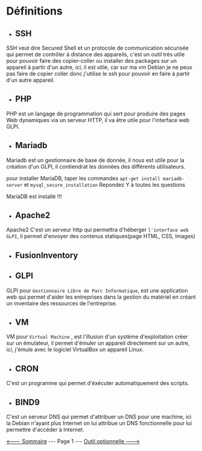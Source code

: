 # Définitions
- ## SSH

SSH veut dire Secured Shell et un protocole de communication sécurisée qui permet de contrôler à distance des appareils, c'est un outil très utile pour pouvoir faire des copier-coller ou installer des packages sur un appareil à partir d'un autre, ici, il est utile, car sur ma vm Debian je ne peux pas faire de copier coller donc j'utilise le ssh pour pouvoir en faire à partir d'un autre appareil.

- ## PHP

PHP est un langage de programmation qui sert pour produire des pages Web dynamiques via un serveur HTTP, il va être utile pour l'interface web GLPI.

- ## Mariadb

Mariadb est un gestionnaire de base de donnée, il nous est utile pour la création d'un GLPI, il contiendrat les données des différents utilisateurs.

pour installer MariaDB, taper les commandes `apt-get install mariadb-server` et `mysql_secure_installation`
Repondez Y à toutes les questions

MariaDB est installé !!!

- ## Apache2

Apache2 C'est un serveur http qui permettra d'héberger ``l'interface web GLPI``, il permet d'envoyer des contenus statiques(page HTML, CSS, Images)

- ## FusionInventory

- ## GLPI

GLPI pour ``Gestionnaire Libre de Parc Informatique``, est une application web qui permet d'aider les entreprises dans la gestion du matériel en créant un inventaire des ressources de l'entreprise.

- ## VM

VM pour ``Virtual Machine`` , est l'illusion d'un système d'exploitation créer sur un émulateur, il permet d'émuler un appareil directement sur un autre, ici, j'émule avec le logiciel VirtualBox un appareil Linux.

- ## CRON

C'est un programme qui permet d'éxécuter automatiquement des scripts.

- ## BIND9

C'est un serveur DNS qui permet d'attribuer un DNS pour une machine, ici la Debian n'ayant plus Internet on lui attribue un DNS fonctionnelle pour lui permettre d'accéder à Internet.

[<--- Sommaire](https://github.com/Matteo-Grellier/LinuxGLPI) --- Page 1 --- [Outil optionnelle --->](https://github.com/Matteo-Grellier/LinuxGLPI/blob/main/Files/SSH.md#ssh)
